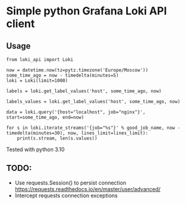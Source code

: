 # Simple python Grafana Loki API client

## Usage
```
from loki_api import Loki

now = datetime.now(tz=pytz.timezone('Europe/Moscow'))
some_time_ago = now - timedelta(minutes=5)
loki = Loki(limit=1000)

labels = loki.get_label_values('host', some_time_ago, now)

labels_values = loki.get_label_values('host', some_time_ago, now)

data = loki.query('{host="localhost", job="nginx"}', start=some_time_ago, end=now)

for s in loki.iterate_streams('{job="%s"}' % good_job_name, now - timedelta(minutes=30), now, lines_limit=lines_limit):
    print(s.stream, len(s.values))

```


Tested with python 3.10

## TODO:
- Use requests.Session() to persist connection <https://requests.readthedocs.io/en/master/user/advanced/>
- Intercept requests connection exceptions
